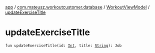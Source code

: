 [app](../../index.md) / [com.mateusz.workoutcustomer.database](../index.md) / [WorkoutViewModel](index.md) / [updateExerciseTitle](./update-exercise-title.md)

# updateExerciseTitle

`fun updateExerciseTitle(id: `[`Int`](https://kotlinlang.org/api/latest/jvm/stdlib/kotlin/-int/index.html)`, title: `[`String`](https://kotlinlang.org/api/latest/jvm/stdlib/kotlin/-string/index.html)`): Job`